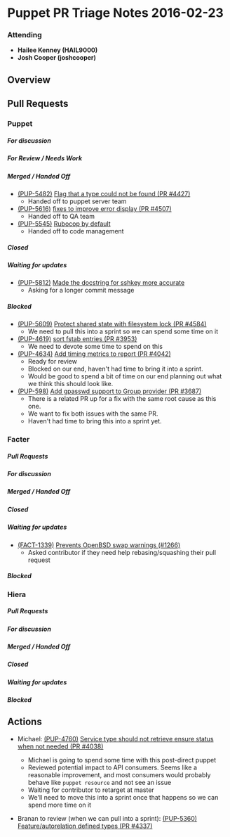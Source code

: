 # Puppet PR Triage Notes 2016-02-23

### Attending
* **Hailee Kenney (HAIL9000)**
* **Josh Cooper (joshcooper)**

## Overview

## Pull Requests

### Puppet

##### For discussion

##### For Review / Needs Work

##### Merged / Handed Off
* [(PUP-5482)](https://tickets.puppetlabs.com/browse/PUP-5482) [Flag that a type could not be found (PR #4427)](https://github.com/puppetlabs/puppet/pull/4427)
  - Handed off to puppet server team
* [(PUP-5616)](https://tickets.puppetlabs.com/browse/PUP-5615) [fixes to improve error display (PR #4507)](https://github.com/puppetlabs/puppet/pull/4507)
  - Handed off to QA team
* [(PUP-5545)](https://tickets.puppetlabs.com/browse/PUP-5545) [Rubocop by default](https://github.com/puppetlabs/puppet/pull/4463)
  - Handed off to code management

##### Closed

##### Waiting for updates
* [(PUP-5812)](https://tickets.puppetlabs.com/browse/PUP-5812) [Made the docstring for sshkey more accurate](https://github.com/puppetlabs/puppet/pull/4509)
  - Asking for a longer commit message

##### Blocked
* [(PUP-5609)](https://tickets.puppetlabs.com/browse/PUP-5609) [Protect shared state with filesystem lock (PR #4584)](https://github.com/puppetlabs/puppet/pull/4584)
  - We need to pull this into a sprint so we can spend some time on it
* [(PUP-4619)](https://tickets.puppetlabs.com/browse/PUP-4619) [sort fstab entries (PR #3953)](https://github.com/puppetlabs/puppet/pull/3953)
  - We need to devote some time to spend on this
* [(PUP-4634)](https://tickets.puppetlabs.com/browse/PUP-4634) [Add timing metrics to report (PR #4042)](https://github.com/puppetlabs/puppet/pull/4042)
  - Ready for review
  - Blocked on our end, haven't had time to bring it into a sprint.
  - Would be good to spend a bit of time on our end planning out what we think this should look like.
* [(PUP-598)](https://tickets.puppetlabs.com/browse/PUP-598) [Add gpasswd support to Group provider (PR #3687)](https://github.com/puppetlabs/puppet/pull/3687)
  - There is a related PR up for a fix with the same root cause as this one.
  - We want to fix both issues with the same PR.
  - Haven't had time to bring this into a sprint yet.

### Facter

##### Pull Requests

##### For discussion

##### Merged / Handed Off

##### Closed

##### Waiting for updates

* [(FACT-1339)](https://tickets.puppetlabs.com/browse/FACT-1339) [Prevents OpenBSD swap warnings (#1266)](https://github.com/puppetlabs/facter/pull/1266)
  - Asked contributor if they need help rebasing/squashing their pull request

##### Blocked

### Hiera

##### Pull Requests

##### For discussion

##### Merged / Handed Off

##### Closed

##### Waiting for updates

##### Blocked

## Actions

* Michael: [(PUP-4760)](https://tickets.puppetlabs.com/browse/PUP-4760) [Service type should not retrieve ensure status when not needed (PR #4038)](https://github.com/puppetlabs/puppet/pull/4038)
  - Michael is going to spend some time with this post-direct puppet
  - Reviewed potential impact to API consumers. Seems like a reasonable improvement, and most consumers would probably behave like `puppet resource` and not see an issue
  - Waiting for contributor to retarget at master
  - We'll need to move this into a sprint once that happens so we can spend more time on it

* Branan to review (when we can pull into a sprint): [(PUP-5360)](https://tickets.puppetlabs.com/browse/PUP-5360) [Feature/autorelation defined types (PR #4337)](https://github.com/puppetlabs/puppet/pull/4337)

